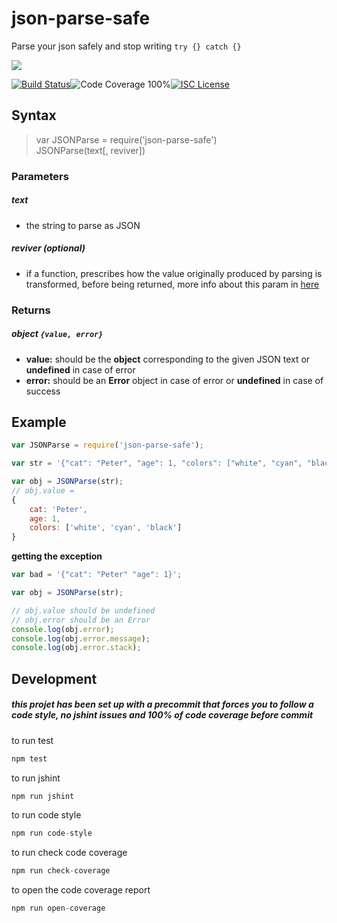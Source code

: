 # json-parse-safe

Parse your json safely and stop writing `try {} catch {}`

<a href="https://nodei.co/npm/json-parse-safe/"><img src="https://nodei.co/npm/json-parse-safe.png?downloads=true"></a>

[![Build Status](https://img.shields.io/badge/build-passing-brightgreen.svg?style=flat-square)](https://travis-ci.org/joaquimserafim/json-parse-safe)![Code Coverage 100%](https://img.shields.io/badge/code%20coverage-100%25-green.svg?style=flat-square)[![ISC License](https://img.shields.io/badge/license-ISC-blue.svg?style=flat-square)](https://github.com/joaquimserafim/json-parse-safe/blob/master/LICENSE)

## Syntax
> var JSONParse = require('json-parse-safe') <br> JSONParse(text[, reviver])

### Parameters
##### text
*   the string to parse as JSON

##### reviver *(optional)*
*   if a function, prescribes how the value originally produced by parsing is transformed, before being returned, more info about this param in [here](https://developer.mozilla.org/en-US/docs/Web/JavaScript/Reference/Global_Objects/JSON/parse#Example.3A_Using_the_reviver_parameter)

### Returns
##### object `{value, error}` 
*   **value:** should be the **object** corresponding to the given JSON text or **undefined** in case of error
*   **error:** should be an **Error** object in case of error or **undefined** in case of success


## Example

``` js
var JSONParse = require('json-parse-safe');

var str = '{"cat": "Peter", "age": 1, "colors": ["white", "cyan", "black"]}';

var obj = JSONParse(str);
// obj.value =
{
    cat: 'Peter',
    age: 1,
    colors: ['white', 'cyan', 'black']
}
```

**getting the exception**
``` js
var bad = '{"cat": "Peter" "age": 1}';

var obj = JSONParse(str);

// obj.value should be undefined
// obj.error should be an Error
console.log(obj.error);
console.log(obj.error.message);
console.log(obj.error.stack);
```

## Development

##### this projet has been set up with a precommit that forces you to follow a code style, no jshint issues and 100% of code coverage before commit


to run test
``` js
npm test
```

to run jshint
``` js
npm run jshint
```

to run code style
``` js
npm run code-style
```

to run check code coverage
``` js
npm run check-coverage
```

to open the code coverage report
``` js
npm run open-coverage
```
